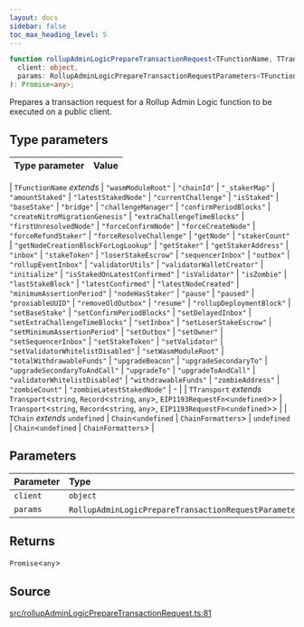 ```yaml
---
layout: docs
sidebar: false
toc_max_heading_level: 5
---
```


```ts
function rollupAdminLogicPrepareTransactionRequest<TFunctionName, TTransport, TChain>(
  client: object,
  params: RollupAdminLogicPrepareTransactionRequestParameters<TFunctionName>,
): Promise<any>;
```

Prepares a transaction request for a Rollup Admin Logic function to be
executed on a public client.

## Type parameters

| Type parameter | Value |
| :------------- | :---- |

| `TFunctionName` _extends_
\| `"wasmModuleRoot"`
\| `"chainId"`
\| `"_stakerMap"`
\| `"amountStaked"`
\| `"latestStakedNode"`
\| `"currentChallenge"`
\| `"isStaked"`
\| `"baseStake"`
\| `"bridge"`
\| `"challengeManager"`
\| `"confirmPeriodBlocks"`
\| `"createNitroMigrationGenesis"`
\| `"extraChallengeTimeBlocks"`
\| `"firstUnresolvedNode"`
\| `"forceConfirmNode"`
\| `"forceCreateNode"`
\| `"forceRefundStaker"`
\| `"forceResolveChallenge"`
\| `"getNode"`
\| `"stakerCount"`
\| `"getNodeCreationBlockForLogLookup"`
\| `"getStaker"`
\| `"getStakerAddress"`
\| `"inbox"`
\| `"stakeToken"`
\| `"loserStakeEscrow"`
\| `"sequencerInbox"`
\| `"outbox"`
\| `"rollupEventInbox"`
\| `"validatorUtils"`
\| `"validatorWalletCreator"`
\| `"initialize"`
\| `"isStakedOnLatestConfirmed"`
\| `"isValidator"`
\| `"isZombie"`
\| `"lastStakeBlock"`
\| `"latestConfirmed"`
\| `"latestNodeCreated"`
\| `"minimumAssertionPeriod"`
\| `"nodeHasStaker"`
\| `"pause"`
\| `"paused"`
\| `"proxiableUUID"`
\| `"removeOldOutbox"`
\| `"resume"`
\| `"rollupDeploymentBlock"`
\| `"setBaseStake"`
\| `"setConfirmPeriodBlocks"`
\| `"setDelayedInbox"`
\| `"setExtraChallengeTimeBlocks"`
\| `"setInbox"`
\| `"setLoserStakeEscrow"`
\| `"setMinimumAssertionPeriod"`
\| `"setOutbox"`
\| `"setOwner"`
\| `"setSequencerInbox"`
\| `"setStakeToken"`
\| `"setValidator"`
\| `"setValidatorWhitelistDisabled"`
\| `"setWasmModuleRoot"`
\| `"totalWithdrawableFunds"`
\| `"upgradeBeacon"`
\| `"upgradeSecondaryTo"`
\| `"upgradeSecondaryToAndCall"`
\| `"upgradeTo"`
\| `"upgradeToAndCall"`
\| `"validatorWhitelistDisabled"`
\| `"withdrawableFunds"`
\| `"zombieAddress"`
\| `"zombieCount"`
\| `"zombieLatestStakedNode"` | - |
| `TTransport` _extends_ `Transport`\<`string`, `Record`\<`string`, `any`\>, `EIP1193RequestFn`\<`undefined`\>\> | `Transport`\<`string`, `Record`\<`string`, `any`\>, `EIP1193RequestFn`\<`undefined`\>\> |
| `TChain` _extends_ `undefined` \| `Chain`\<`undefined` \| `ChainFormatters`\> | `undefined` \| `Chain`\<`undefined` \| `ChainFormatters`\> |

## Parameters

| Parameter | Type                                                                     |
| :-------- | :----------------------------------------------------------------------- |
| `client`  | `object`                                                                 |
| `params`  | `RollupAdminLogicPrepareTransactionRequestParameters`\<`TFunctionName`\> |

## Returns

`Promise`\<`any`\>

## Source

[src/rollupAdminLogicPrepareTransactionRequest.ts:81](https://github.com/OffchainLabs/arbitrum-orbit-sdk/blob/9d5595a042e42f7d6b9af10a84816c98ea30f330/src/rollupAdminLogicPrepareTransactionRequest.ts#L81)
